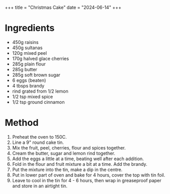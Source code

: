 +++
title = "Christmas Cake"
date = "2024-06-14"
+++

# Ingredients

- 450g raisins
- 450g sultanas
- 120g mixed peel
- 170g halved glace cherries
- 285g plain flour
- 285g butter
- 285g soft brown sugar
- 6 eggs (beaten)
- 4 tbsps brandy
- rind grated from 1/2 lemon
- 1/2 tsp mixed spice
- 1/2 tsp ground cinnamon

# Method

1. Preheat the oven to 150C.
2. Line a 9" round cake tin.
3. Mix the fruit, peel, cherries, flour and spices together.
4. Cream the butter, sugar and lemon rind together.
5. Add the eggs a little at a time, beating well after each addition.
6. Fold in the flour and fruit mixture a bit at a time. Add the brandy.
7. Put the mixture into the tin, make a dip in the centre.
8. Put in lower part of oven and bake for 4 hours, cover the top with tin foil.
9. Leave to cool in the tin for 4 - 6 hours, then wrap in greaseproof paper and store in an airtight tin.
